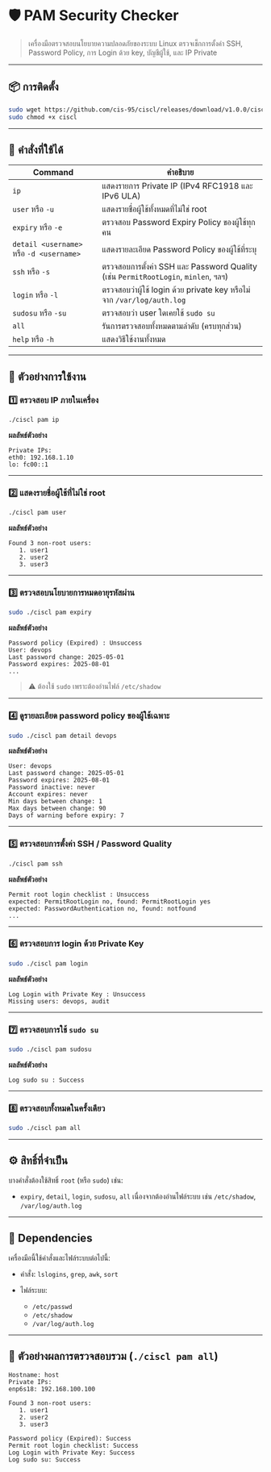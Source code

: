 # 🛡️ PAM Security Checker

> เครื่องมือตรวจสอบนโยบายความปลอดภัยของระบบ Linux
> ตรวจเช็กการตั้งค่า SSH, Password Policy, การ Login ด้วย key, บัญชีผู้ใช้, และ IP Private

---

## 📦 การติดตั้ง

```bash
sudo wget https://github.com/cis-95/ciscl/releases/download/v1.0.0/ciscl
sudo chmod +x ciscl
```

---

## 🔧 คำสั่งที่ใช้ได้

| Command                                  | คำอธิบาย                                                                           |
| ---------------------------------------- | ---------------------------------------------------------------------------------- |
| `ip`                                     | แสดงรายการ Private IP (IPv4 RFC1918 และ IPv6 ULA)                                  |
| `user` หรือ `-u`                         | แสดงรายชื่อผู้ใช้ทั้งหมดที่ไม่ใช่ root                                             |
| `expiry` หรือ `-e`                       | ตรวจสอบ Password Expiry Policy ของผู้ใช้ทุกคน                                      |
| `detail <username>` หรือ `-d <username>` | แสดงรายละเอียด Password Policy ของผู้ใช้ที่ระบุ                                    |
| `ssh` หรือ `-s`                          | ตรวจสอบการตั้งค่า SSH และ Password Quality (เช่น `PermitRootLogin`, `minlen`, ฯลฯ) |
| `login` หรือ `-l`                        | ตรวจสอบว่าผู้ใช้ login ด้วย private key หรือไม่ จาก `/var/log/auth.log`            |
| `sudosu` หรือ `-su`                      | ตรวจสอบว่า user ใดเคยใช้ `sudo su`                                                 |
| `all`                                    | รันการตรวจสอบทั้งหมดตามลำดับ (ครบทุกส่วน)                                          |
| `help` หรือ `-h`                         | แสดงวิธีใช้งานทั้งหมด                                                              |

---

## 🧰 ตัวอย่างการใช้งาน

### 1️⃣ ตรวจสอบ IP ภายในเครื่อง

```bash
./ciscl pam ip
```

**ผลลัพธ์ตัวอย่าง**

```
Private IPs:
eth0: 192.168.1.10
lo: fc00::1
```

---

### 2️⃣ แสดงรายชื่อผู้ใช้ที่ไม่ใช่ root

```bash
./ciscl pam user
```

**ผลลัพธ์ตัวอย่าง**

```
Found 3 non-root users:
   1. user1
   2. user2
   3. user3
```

---

### 3️⃣ ตรวจสอบนโยบายการหมดอายุรหัสผ่าน

```bash
sudo ./ciscl pam expiry
```

**ผลลัพธ์ตัวอย่าง**

```
Password policy (Expired) : Unsuccess
User: devops
Last password change: 2025-05-01
Password expires: 2025-08-01
...
```

> ⚠️ ต้องใช้ `sudo` เพราะต้องอ่านไฟล์ `/etc/shadow`

---

### 4️⃣ ดูรายละเอียด password policy ของผู้ใช้เฉพาะ

```bash
sudo ./ciscl pam detail devops
```

**ผลลัพธ์ตัวอย่าง**

```
User: devops
Last password change: 2025-05-01
Password expires: 2025-08-01
Password inactive: never
Account expires: never
Min days between change: 1
Max days between change: 90
Days of warning before expiry: 7
```

---

### 5️⃣ ตรวจสอบการตั้งค่า SSH / Password Quality

```bash
./ciscl pam ssh
```

**ผลลัพธ์ตัวอย่าง**

```
Permit root login checklist : Unsuccess
expected: PermitRootLogin no, found: PermitRootLogin yes
expected: PasswordAuthentication no, found: notfound
...
```

---

### 6️⃣ ตรวจสอบการ login ด้วย Private Key

```bash
sudo ./ciscl pam login
```

**ผลลัพธ์ตัวอย่าง**

```
Log Login with Private Key : Unsuccess
Missing users: devops, audit
```

---

### 7️⃣ ตรวจสอบการใช้ `sudo su`

```bash
sudo ./ciscl pam sudosu
```

**ผลลัพธ์ตัวอย่าง**

```
Log sudo su : Success
```

---

### 8️⃣ ตรวจสอบทั้งหมดในครั้งเดียว

```bash
sudo ./ciscl pam all
```

---

## ⚙️ สิทธิ์ที่จำเป็น

บางคำสั่งต้องใช้สิทธิ์ `root` (หรือ `sudo`) เช่น:

* `expiry`, `detail`, `login`, `sudosu`, `all`
  เนื่องจากต้องอ่านไฟล์ระบบ เช่น `/etc/shadow`, `/var/log/auth.log`

---

## 🧩 Dependencies

เครื่องมือนี้ใช้คำสั่งและไฟล์ระบบต่อไปนี้:

* คำสั่ง: `lslogins`, `grep`, `awk`, `sort`
* ไฟล์ระบบ:

  * `/etc/passwd`
  * `/etc/shadow`
  * `/var/log/auth.log`

---

## 🧾 ตัวอย่างผลการตรวจสอบรวม (`./ciscl pam all`)

```
Hostname: host
Private IPs:
enp6s18: 192.168.100.100

Found 3 non-root users:
   1. user1
   2. user2
   3. user3

Password policy (Expired): Success
Permit root login checklist: Success
Log Login with Private Key: Success
Log sudo su: Success
```

